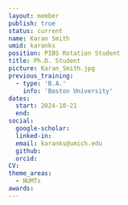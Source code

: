 ```yaml
---
layout: member
publish: true
status: current
name: Karan Smith
umid: karanks
position: PIBS Rotation Student
title: Ph.D. Student 
picture: Karan_Smith.jpg
previous_training:
  - type: 'B.A.'
    info: 'Boston University'
dates:
  start: 2024-10-21
  end: 
social: 
  google-scholar: 
  linked-in: 
  email: karanks@umich.edu
  github:
  orcid:
CV: 
theme_areas:
  - NUMTs
awards:
---
```


